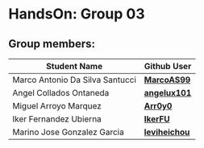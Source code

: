 # HandsOn: Group 03

## Group members:

| Student Name                    | Github User                                       |
| ------------------------------- | ------------------------------------------------- |
| Marco Antonio Da Silva Santucci | [**MarcoAS99**](https://github.com/MarcoAS99)     |
| Angel Collados Ontaneda         | [**angelux101**](https://github.com/angelux101)   |
| Miguel Arroyo Marquez           | [**Arr0y0**](https://github.com/Arr0y0)           |
| Iker Fernandez Ubierna          | [**IkerFU**](https://github.com/IkerFU)           |
| Marino Jose Gonzalez Garcia     | [**leviheichou**](https://github.com/leviheichou) |
